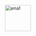 <img width="86" alt="ama1" src="https://github.com/user-attachments/assets/c0de5e8a-fcd0-4e41-8fda-2ccbccb726a4" />
